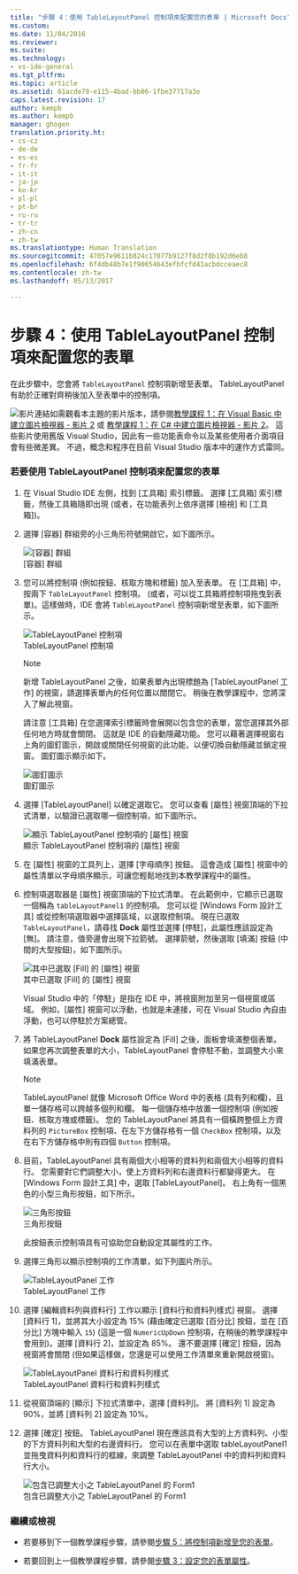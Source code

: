 ```yaml
---
title: "步驟 4：使用 TableLayoutPanel 控制項來配置您的表單 | Microsoft Docs"
ms.custom: 
ms.date: 11/04/2016
ms.reviewer: 
ms.suite: 
ms.technology:
- vs-ide-general
ms.tgt_pltfrm: 
ms.topic: article
ms.assetid: 61acde79-e115-4bad-bb06-1fbe37717a3e
caps.latest.revision: 17
author: kempb
ms.author: kempb
manager: ghogen
translation.priority.ht:
- cs-cz
- de-de
- es-es
- fr-fr
- it-it
- ja-jp
- ko-kr
- pl-pl
- pt-br
- ru-ru
- tr-tr
- zh-cn
- zh-tw
ms.translationtype: Human Translation
ms.sourcegitcommit: 47057e9611b824c17077b9127f8d2f8b192d6eb8
ms.openlocfilehash: 6f4db48b7e1f90654643efbfcfd41acbdcceaec8
ms.contentlocale: zh-tw
ms.lasthandoff: 05/13/2017

---
```

# <a name="step-4-lay-out-your-form-with-a-tablelayoutpanel-control"></a>步驟 4：使用 TableLayoutPanel 控制項來配置您的表單
在此步驟中，您會將 `TableLayoutPanel` 控制項新增至表單。 TableLayoutPanel 有助於正確對齊稍後加入至表單中的控制項。  
  
 ![影片連結](../data-tools/media/playvideo.gif "PlayVideo")如需觀看本主題的影片版本，請參閱[教學課程 1：在 Visual Basic 中建立圖片檢視器 - 影片 2](http://go.microsoft.com/fwlink/?LinkId=205211) 或 [教學課程 1：在 C# 中建立圖片檢視器 - 影片 2](http://go.microsoft.com/fwlink/?LinkId=205200)。 這些影片使用舊版 Visual Studio，因此有一些功能表命令以及某些使用者介面項目會有些微差異。 不過，概念和程序在目前 Visual Studio 版本中的運作方式雷同。  
  
### <a name="to-lay-out-your-form-with-a-tablelayoutpanel-control"></a>若要使用 TableLayoutPanel 控制項來配置您的表單  
  
1.  在 Visual Studio IDE 左側，找到 [工具箱] 索引標籤。 選擇 [工具箱] 索引標籤，然後工具箱隨即出現 (或者，在功能表列上依序選擇 [檢視] 和 [工具箱])。  
  
2.  選擇 [容器] 群組旁的小三角形符號開啟它，如下圖所示。  
  
     ![[容器] 群組](../ide/media/express_toolbox.png "Express_Toolbox")  
[容器] 群組  
  
3.  您可以將控制項 (例如按鈕、核取方塊和標籤) 加入至表單。 在 [工具箱] 中，按兩下 `TableLayoutPanel` 控制項。 (或者，可以從工具箱將控制項拖曳到表單)。這樣做時，IDE 會將 `TableLayoutPanel` 控制項新增至表單，如下圖所示。  
  
     ![TableLayoutPanel 控制項](../ide/media/express_formtablelayout.png "Express_FormTableLayout")  
TableLayoutPanel 控制項  
  
    > [!NOTE]
    >  新增 TableLayoutPanel 之後，如果表單內出現標題為 [TableLayoutPanel 工作] 的視窗，請選擇表單內的任何位置以關閉它。 稍後在教學課程中，您將深入了解此視窗。  
  
     請注意 [工具箱] 在您選擇索引標籤時會展開以包含您的表單，當您選擇其外部任何地方時就會關閉。 這就是 IDE 的自動隱藏功能。 您可以藉著選擇視窗右上角的圖釘圖示，開啟或關閉任何視窗的此功能，以便切換自動隱藏並鎖定視窗。 圖釘圖示顯示如下。  
  
     ![圖釘圖示](../ide/media/express_pushpintoolbox.png "Express_PushpinToolbox")  
圖釘圖示  
  
4.  選擇 [TableLayoutPanel] 以確定選取它。 您可以查看 [屬性] 視窗頂端的下拉式清單，以驗證已選取哪一個控制項，如下圖所示。  
  
     ![顯示 TableLayoutPanel 控制項的 [屬性] 視窗](../ide/media/express_controlspropwin.png "Express_ControlsPropWin")  
顯示 TableLayoutPanel 控制項的 [屬性] 視窗  
  
5.  在 [屬性] 視窗的工具列上，選擇 [字母順序] 按鈕。 這會造成 [屬性] 視窗中的屬性清單以字母順序顯示，可讓您輕鬆地找到本教學課程中的屬性。  
  
6.  控制項選取器是 [屬性] 視窗頂端的下拉式清單。 在此範例中，它顯示已選取一個稱為 `tableLayoutPanel1` 的控制項。 您可以從 [Windows Form 設計工具] 或從控制項選取器中選擇區域，以選取控制項。 現在已選取 `TableLayoutPanel`，請尋找 **Dock** 屬性並選擇 [停駐]，此屬性應該設定為 [無]。 請注意，值旁邊會出現下拉箭號。 選擇箭號，然後選取 [填滿] 按鈕 (中間的大型按鈕)，如下圖所示。  
  
     ![其中已選取 [Fill] 的 [屬性] 視窗](../ide/media/express_docktable.png "Express_DockTable")  
其中已選取 [Fill] 的 [屬性] 視窗  
  
     Visual Studio 中的「停駐」是指在 IDE 中，將視窗附加至另一個視窗或區域。 例如，[屬性] 視窗可以浮動，也就是未連接，可在 Visual Studio 內自由浮動，也可以停駐於方案總管。  
  
7.  將 TableLayoutPanel **Dock** 屬性設定為 [Fill] 之後，面板會填滿整個表單。 如果您再次調整表單的大小，TableLayoutPanel 會停駐不動，並調整大小來填滿表單。  
  
    > [!NOTE]
    >  TableLayoutPanel 就像 Microsoft Office Word 中的表格 (具有列和欄)，且單一儲存格可以跨越多個列和欄。 每一個儲存格中放置一個控制項 (例如按鈕、核取方塊或標籤)。 您的 TableLayoutPanel 將具有一個橫跨整個上方資料列的 `PictureBox` 控制項、在左下方儲存格有一個 `CheckBox` 控制項，以及在右下方儲存格中則有四個 `Button` 控制項。  
  
8.  目前，TableLayoutPanel 具有兩個大小相等的資料列和兩個大小相等的資料行。 您需要對它們調整大小，使上方資料列和右邊資料行都變得更大。 在 [Windows Form 設計工具] 中，選取 [TableLayoutPanel]。 右上角有一個黑色的小型三角形按鈕，如下所示。  
  
     ![三角形按鈕](../ide/media/express_iconblacktriangle.gif "Express_IconBlackTriangle")  
三角形按鈕  
  
     此按鈕表示控制項具有可協助您自動設定其屬性的工作。  
  
9. 選擇三角形以顯示控制項的工作清單，如下列圖片所示。  
  
     ![TableLayoutPanel 工作](../ide/media/express_tablepanel.png "Express_TablePanel")  
TableLayoutPanel 工作  
  
10. 選擇 [編輯資料列與資料行] 工作以顯示 [資料行和資料列樣式] 視窗。 選擇 [資料行 1]，並將其大小設定為 15% (藉由確定已選取 [百分比] 按鈕，並在 [百分比] 方塊中輸入 `15`) (這是一個 `NumericUpDown` 控制項，在稍後的教學課程中會用到)。選擇 [資料行 2]，並設定為 85%。 還不要選擇 [確定] 按鈕，因為視窗將會關閉 (但如果這樣做，您還是可以使用工作清單來重新開啟視窗)。  
  
     ![TableLayoutPanel 資料行和資料列樣式](../ide/media/vs_tablelayoutpanel_setup.png "VS_TableLayoutPanel_Setup")  
TableLayoutPanel 資料行和資料列樣式  
  
11. 從視窗頂端的 [顯示] 下拉式清單中，選擇 [資料列]。 將 [資料列 1] 設定為 90%，並將 [資料列 2] 設定為 10%。  
  
12. 選擇 [確定]  按鈕。 TableLayoutPanel 現在應該具有大型的上方資料列、小型的下方資料列和大型的右邊資料行。 您可以在表單中選取 tableLayoutPanel1 並拖曳資料列和資料行的框線，來調整 TableLayoutPanel 中的資料列和資料行大小。  
  
     ![包含已調整大小之 TableLayoutPanel 的 Form1](../ide/media/vs_formafterlayoutpanel.png "VS_FormAfterLayoutPanel")  
包含已調整大小之 TableLayoutPanel 的 Form1  
  
### <a name="to-continue-or-review"></a>繼續或檢視  
  
-   若要移到下一個教學課程步驟，請參閱[步驟 5：將控制項新增至您的表單](../ide/step-5-add-controls-to-your-form.md)。  
  
-   若要回到上一個教學課程步驟，請參閱[步驟 3：設定您的表單屬性](../ide/step-3-set-your-form-properties.md)。
